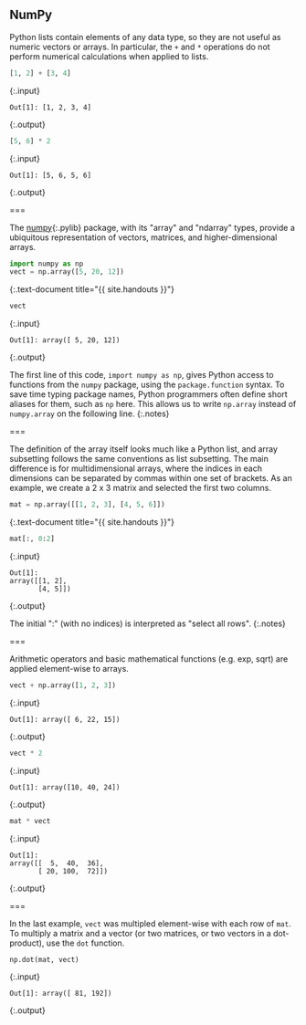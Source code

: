 ---
---

## NumPy

Python lists contain elements of any data type, so they are not
useful as numeric vectors or arrays. In particular, the `+` and `*` operations do not
perform numerical calculations when applied to lists.


~~~python
[1, 2] + [3, 4]
~~~
{:.input}
~~~
Out[1]: [1, 2, 3, 4]
~~~
{:.output}




~~~python
[5, 6] * 2
~~~
{:.input}
~~~
Out[1]: [5, 6, 5, 6]
~~~
{:.output}



===

The [numpy](){:.pylib} package, with its "array" and "ndarray" types, provide a ubiquitous representation of vectors, matrices, and higher-dimensional arrays.


~~~python
import numpy as np
vect = np.array([5, 20, 12])
~~~
{:.text-document title="{{ site.handouts }}"}



~~~python
vect
~~~
{:.input}
~~~
Out[1]: array([ 5, 20, 12])
~~~
{:.output}



The first line of this code, `import numpy as np`, gives Python access to functions
from the `numpy` package, using the `package.function` syntax. To save time typing 
package names, Python programmers often define short aliases for them, such as `np` 
here. This allows us to write `np.array` instead of `numpy.array` on the following 
line.
{:.notes}

===

The definition of the array itself looks much like a Python list, and array
subsetting follows the same conventions as list subsetting. The main difference is
for multidimensional arrays, where the indices in each dimensions can be 
separated by commas within one set of brackets. As an example, we create a 2 x 3
matrix and selected the first two columns.


~~~python
mat = np.array([[1, 2, 3], [4, 5, 6]])
~~~
{:.text-document title="{{ site.handouts }}"}



~~~python
mat[:, 0:2]
~~~
{:.input}
~~~
Out[1]: 
array([[1, 2],
       [4, 5]])
~~~
{:.output}



The initial ":" (with no indices) is interpreted as "select all rows".
{:.notes}

===

Arithmetic operators and basic mathematical functions (e.g. exp, sqrt) are
applied element-wise to arrays.


~~~python
vect + np.array([1, 2, 3])
~~~
{:.input}
~~~
Out[1]: array([ 6, 22, 15])
~~~
{:.output}




~~~python
vect * 2
~~~
{:.input}
~~~
Out[1]: array([10, 40, 24])
~~~
{:.output}




~~~python
mat * vect
~~~
{:.input}
~~~
Out[1]: 
array([[  5,  40,  36],
       [ 20, 100,  72]])
~~~
{:.output}



===

In the last example, `vect` was multipled element-wise with each row of `mat`. To 
multiply a matrix and a vector (or two matrices, or two vectors in a dot-product), 
use the `dot` function.


~~~python
np.dot(mat, vect)
~~~
{:.input}
~~~
Out[1]: array([ 81, 192])
~~~
{:.output}



